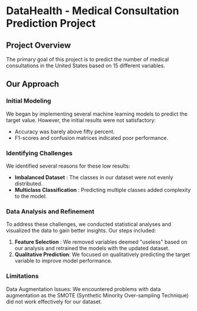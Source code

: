 # DataHealth - Medical Consultation Prediction Project

Project Overview
--

The primary goal of this project is to predict the number of medical consultations in the United States based on 15 different variables.

Our Approach
--

### Initial Modeling

We began by implementing several machine learning models to predict the target value. However, the initial results were not satisfactory:

- Accuracy was barely above fifty percent.
- F1-scores and confusion matrices indicated poor performance.

### Identifying Challenges

We identified several reasons for these low results:

- **Imbalanced Dataset** : The classes in our dataset were not evenly distributed.
- **Multiclass Classification** : Predicting multiple classes added complexity to the model.

### Data Analysis and Refinement

To address these challenges, we conducted statistical analyses and visualized the data to gain better insights. Our steps included:

1. **Feature Selection** : We removed variables deemed "useless" based on our analysis and retrained the models with the updated dataset.
2. **Qualitative Prediction**: We focused on qualitatively predicting the target variable to improve model performance.

### Limitations

Data Augmentation Issues: We encountered problems with data augmentation as the SMOTE (Synthetic Minority Over-sampling Technique) did not work effectively for our dataset.
